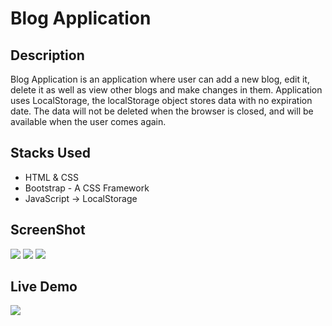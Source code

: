 # Blog Application

## Description
Blog Application is an application where user can add a new blog, edit it, delete it as well as view other blogs and make changes in them. Application uses LocalStorage, the localStorage object stores data with no expiration date. The data will not be deleted when the browser is closed, and will be available when the user comes again.

## Stacks Used
* HTML & CSS
* Bootstrap - A CSS Framework
* JavaScript -> LocalStorage


## ScreenShot

<img src="https://github.com/khushi-purwar/Web-dev-mini-projects/blob/lgm21/Blog%20Application/Screenshots/ss1.png" />

<img src="https://github.com/khushi-purwar/Web-dev-mini-projects/blob/lgm21/Blog%20Application/Screenshots/ss2.png" />

<img src="https://github.com/khushi-purwar/Web-dev-mini-projects/blob/lgm21/Blog%20Application/Screenshots/ss3.png" />

## Live Demo

<img src="https://github.com/khushi-purwar/Web-dev-mini-projects/blob/lgm21/Blog%20Application/Screenshots/demo.gif" />
